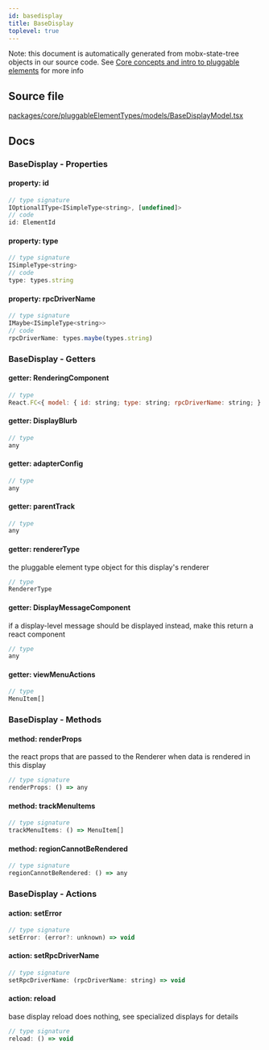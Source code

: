 ```yaml
---
id: basedisplay
title: BaseDisplay
toplevel: true
---
```



Note: this document is automatically generated from mobx-state-tree objects in
our source code. See [Core concepts and intro to pluggable
elements](/docs/developer_guide/) for more info



## Source file

[packages/core/pluggableElementTypes/models/BaseDisplayModel.tsx](https://github.com/GMOD/jbrowse-components/blob/main/packages/core/pluggableElementTypes/models/BaseDisplayModel.tsx)


## Docs






### BaseDisplay - Properties
#### property: id



```js
// type signature
IOptionalIType<ISimpleType<string>, [undefined]>
// code
id: ElementId
```

#### property: type



```js
// type signature
ISimpleType<string>
// code
type: types.string
```

#### property: rpcDriverName



```js
// type signature
IMaybe<ISimpleType<string>>
// code
rpcDriverName: types.maybe(types.string)
```


### BaseDisplay - Getters
#### getter: RenderingComponent



```js
// type
React.FC<{ model: { id: string; type: string; rpcDriverName: string; } & NonEmptyObject & { rendererTypeName: string; error: unknown; } & IStateTreeNode<IModelType<{ id: IOptionalIType<ISimpleType<string>, [...]>; type: ISimpleType<...>; rpcDriverName: IMaybe<...>; }, { ...; }, _NotCustomized, _NotCustomized>>; onHo...
```

#### getter: DisplayBlurb



```js
// type
any
```

#### getter: adapterConfig



```js
// type
any
```

#### getter: parentTrack



```js
// type
any
```

#### getter: rendererType

the pluggable element type object for this display's
renderer

```js
// type
RendererType
```

#### getter: DisplayMessageComponent

if a display-level message should be displayed instead,
make this return a react component

```js
// type
any
```

#### getter: viewMenuActions



```js
// type
MenuItem[]
```


### BaseDisplay - Methods
#### method: renderProps

the react props that are passed to the Renderer when data
is rendered in this display

```js
// type signature
renderProps: () => any
```

#### method: trackMenuItems



```js
// type signature
trackMenuItems: () => MenuItem[]
```

#### method: regionCannotBeRendered



```js
// type signature
regionCannotBeRendered: () => any
```


### BaseDisplay - Actions
#### action: setError



```js
// type signature
setError: (error?: unknown) => void
```

#### action: setRpcDriverName



```js
// type signature
setRpcDriverName: (rpcDriverName: string) => void
```

#### action: reload

base display reload does nothing, see specialized displays for details

```js
// type signature
reload: () => void
```


